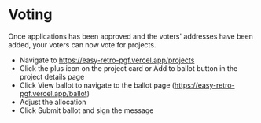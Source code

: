 # Voting

Once applications has been approved and the voters' addresses have been added, your voters can now vote for projects.

- Navigate to https://easy-retro-pgf.vercel.app/projects
- Click the plus icon on the project card or Add to ballot button in the project details page
- Click View ballot to navigate to the ballot page (https://easy-retro-pgf.vercel.app/ballot)
- Adjust the allocation
- Click Submit ballot and sign the message
